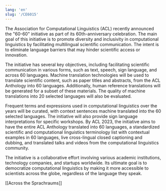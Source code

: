 ```yaml
---
lang: 'en'
slug: '/CE6015'
---
```


The Association for Computational Linguistics (ACL) recently announced the "60-60" initiative as part of its 60th-anniversary celebration. The main goal of this initiative is to promote diversity and inclusivity in computational linguistics by facilitating multilingual scientific communication. The intent is to eliminate language barriers that may hinder scientific access or innovation.

The initiative has several key objectives, including facilitating scientific communication in various forms, such as text, speech, sign language, and across 60 languages. Machine translation technologies will be used to translate scientific content, such as paper titles and abstracts, from the ACL Anthology into 60 languages. Additionally, human reference translations will be generated for a subset of these materials. The quality of machine translations into 20 selected languages will also be evaluated.

Frequent terms and expressions used in computational linguistics over the years will be curated, with context sentences machine translated into the 60 selected languages. The initiative will also provide sign language interpretations for specific workshops. By ACL 2023, the initiative aims to have the entire ACL Anthology translated into 60 languages, a standardized scientific and computational linguistics terminology list with contextual examples in 60 languages, live cross-lingual closed captioning and dubbing, and translated talks and videos from the computational linguistics community.

The initiative is a collaborative effort involving various academic institutions, technology companies, and startups worldwide. Its ultimate goal is to democratize computational linguistics by making it more accessible to scientists across the globe, regardless of the language they speak.

[[Across the Sprachraums]]
